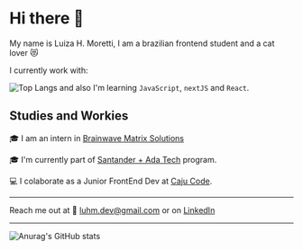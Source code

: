 # Hi there 👋

My name is Luiza H. Moretti, I am a brazilian frontend student and a cat lover 😻

I currently work with:

![Top Langs](https://github-readme-stats.vercel.app/api/top-langs/?username=luhm&hide_title=true&layout=compact)
and also I'm learning `JavaScript`, `nextJS` and `React`.

## Studies and Workies

:mortar_board: I am an intern in [Brainwave Matrix Solutions](https://www.linkedin.com/company/brainwave-matrix-solutions/posts/?feedView=all)

:mortar_board: I'm currently part of [Santander + Ada Tech](https://app.santanderopenacademy.com/pt-BR/program/santander-tech) program.

💻 I colaborate as a Junior FrontEnd Dev at [Caju Code](https://www.linkedin.com/company/caju-code/).

---
Reach me out at 📧 luhm.dev@gmail.com or on [LinkedIn](https://www.linkedin.com/in/luhm/)

---

![Anurag's GitHub stats](https://github-readme-stats.vercel.app/api?username=luhm&show_icons=true&hide=contribs&theme=buefy)









<!--
**luhm/luhm** is a ✨ _special_ ✨ repository because its `README.md` (this file) appears on your GitHub profile.

Here are some ideas to get you started:

- 🔭 I’m currently working on ...
- 🌱 I’m currently learning ...
- 👯 I’m looking to collaborate on ...
- 🤔 I’m looking for help with ...
- 💬 Ask me about ...
- 📫 How to reach me: ...
- 😄 Pronouns: ...
- ⚡ Fun fact: ...
-->
